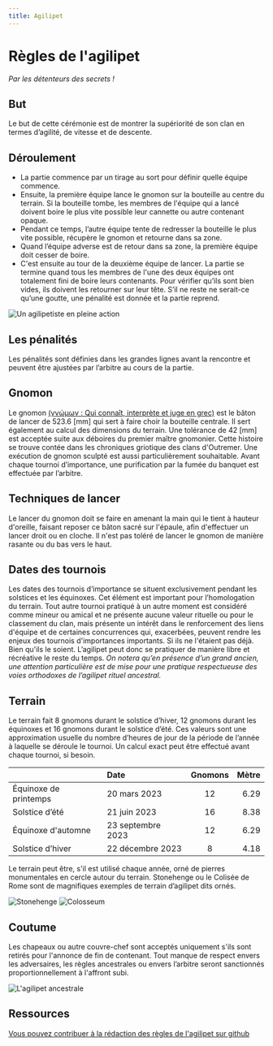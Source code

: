 ```yaml
---
title: Agilipet
---
```

# Règles de l'agilipet 
_Par les détenteurs des secrets !_

## But
Le but de cette cérémonie est de montrer la supériorité de son clan en termes d’agilité, de vitesse et de descente.

## Déroulement
- La partie commence par un tirage au sort pour définir quelle équipe commence. 
- Ensuite, la première équipe lance le gnomon sur la bouteille au centre du terrain. Si la bouteille tombe, les membres de l'équipe qui a lancé doivent boire le plus vite possible leur cannette ou autre contenant opaque. 
- Pendant ce temps, l’autre équipe tente de redresser la bouteille le plus vite possible, récupère le gnomon et retourne dans sa zone. 
- Quand l’équipe adverse est de retour dans sa zone, la première équipe doit cesser de boire.
- C'est ensuite au tour de la deuxième équipe de lancer.
La partie se termine quand tous les membres de l'une des deux équipes ont totalement fini de boire leurs contenants. Pour vérifier qu’ils sont bien vides, ils doivent les retourner sur leur tête. S’il ne reste ne serait-ce qu’une goutte, une pénalité est donnée et la partie reprend. 

![Un agilipetiste en pleine action](https://upload.wikimedia.org/wikipedia/commons/thumb/8/85/Showing_method_of_attack_with_boomerang_-_NMA-15147.jpg/356px-Showing_method_of_attack_with_boomerang_-_NMA-15147.jpg)

## Les pénalités
Les pénalités sont définies dans les grandes lignes avant la rencontre et peuvent être ajustées par l’arbitre au cours de la partie.

## Gnomon
Le gnomon [(γνώμων : Qui connaît, interprète et juge en grec)](https://fr.wiktionary.org/wiki/%CE%B3%CE%BD%CF%8E%CE%BC%CF%89%CE%BD) est le bâton de lancer de 523.6 [mm] qui sert à faire choir la bouteille centrale. Il sert également au calcul des dimensions du terrain. 
Une tolérance de 42 [mm] est acceptée suite aux déboires du premier maître gnomonier. Cette histoire se trouve contée dans les chroniques griotique des clans d'Outremer.
Une exécution de gnomon sculpté est aussi particulièrement souhaitable. Avant chaque tournoi d’importance, une purification par la fumée du banquet est effectuée par l’arbitre.

## Techniques de lancer
Le lancer du gnomon doit se faire en amenant la main qui le tient à hauteur d'oreille, faisant reposer ce bâton sacré sur l'épaule, afin d'effectuer un lancer droit ou en cloche. Il n'est pas toléré de lancer le gnomon de manière rasante ou du bas vers le haut. 

## Dates des tournois
Les dates des tournois d’importance se situent exclusivement pendant les solstices et les équinoxes. Cet élément est important pour l’homologation du terrain. 
Tout autre tournoi pratiqué à un autre moment est considéré comme mineur ou amical et ne présente aucune valeur rituelle ou pour le classement du clan, mais présente un intérêt dans le renforcement des liens d'équipe et de certaines concurrences qui, exacerbées, peuvent rendre les enjeux des tournois d'importances importants. Si ils ne l'étaient pas déjà. Bien qu'ils le soient.
L’agilipet peut donc se pratiquer de manière libre et récréative le reste du temps. 
_On notera qu’en présence d’un grand ancien, une attention particulière est de mise pour une pratique respectueuse des voies orthodoxes de l’agilipet rituel ancestral._

## Terrain
Le terrain fait 8 gnomons durant le solstice d’hiver, 12 gnomons durant les équinoxes et 16 gnomons durant le solstice d’été.
Ces valeurs sont une approximation usuelle du nombre d’heures de jour de la période de l’année à laquelle se déroule le tournoi. Un calcul exact peut être effectué avant chaque tournoi, si besoin.

|                        |Date              | Gnomons           | Mètre       |
|:-----------------------|:-----------------|:-----------------:| -----------:|
| Équinoxe de printemps  | 20 mars 2023     | 12                | 6.29        |
| Solstice d’été         | 21 juin 2023     | 16                | 8.38        |
| Équinoxe d'automne     | 23 septembre 2023| 12                | 6.29        |
| Solstice d’hiver       | 22 décembre 2023 | 8                 | 4.18        |

Le terrain peut être, s'il est utilisé chaque année, orné de pierres monumentales en cercle autour du terrain. Stonehenge ou le Colisée de Rome sont de magnifiques exemples de terrain d’agilipet dits ornés.

![Stonehenge](https://upload.wikimedia.org/wikipedia/commons/thumb/6/67/Stonehenge_render.jpg/320px-Stonehenge_render.jpg)
![Colosseum](https://upload.wikimedia.org/wikipedia/commons/thumb/b/be/Colosseum_in_Rome_%28titel_op_object%29_P.I.N._5818_Roma_Amfiteatro_flavio_o_colosseo_%28A.D._dell_72_all%27_80%29._%28titel_op_object%29%2C_RP-F-2007-358-56.jpg/297px-Colosseum_in_Rome_%28titel_op_object%29_P.I.N._5818_Roma_Amfiteatro_flavio_o_colosseo_%28A.D._dell_72_all%27_80%29._%28titel_op_object%29%2C_RP-F-2007-358-56.jpg)

## Coutume 
Les chapeaux ou autre couvre-chef sont acceptés uniquement s'ils sont retirés pour l'annonce de fin de contenant. Tout manque de respect envers les adversaires, les règles ancestrales ou envers l’arbitre seront sanctionnés proportionnellement à l'affront subi.

![L'agilipet ancestrale](https://upload.wikimedia.org/wikipedia/commons/thumb/9/97/Rosa_camuna_e_antropomorfi_R24_-_Foppe_-_Nadro.jpg/334px-Rosa_camuna_e_antropomorfi_R24_-_Foppe_-_Nadro.jpg)

## Ressources
[Vous pouvez contribuer à la rédaction des règles de l'agilipet sur github](https://github.com/Lahminewski/note/edit/main/agilipet.md)
